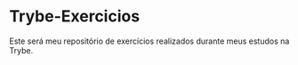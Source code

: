 # Trybe-Exercicios
Este será meu repositório de exercícios realizados durante meus estudos na Trybe.
